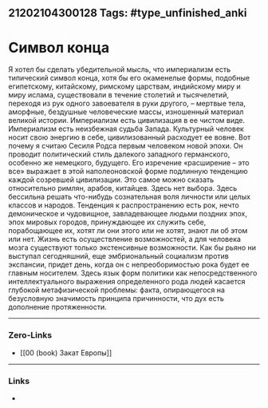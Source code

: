 21202104300128
Tags: #type_unfinished_anki
---
# Символ конца

Я хотел бы сделать убедительной мысль, что империализм есть типический символ конца, хотя бы его окаменелые формы, подобные египетскому, китайскому, римскому царствам, индийскому миру и миру ислама, существовали в течение столетий и тысячелетий, переходя из рук одного завоевателя в руки другого, – мертвые тела, аморфные, бездушные человеческие массы, изношенный материал великой истории. Империализм есть цивилизация в ее чистом виде. Империализм есть неизбежная судьба Запада. Культурный человек носит свою энергию в себе, цивилизованный расходует ее вовне. Вот почему я считаю Сесиля Родса первым человеком новой эпохи. Он проводит политический стиль далекого западного германского, особенно же немецкого, будущего. Его изречение «расширение – это все» выражает в этой наполеоновской форме подлинную тенденцию каждой созревшей цивилизации. Это самое можно сказать относительно римлян, арабов, китайцев. Здесь нет выбора. Здесь бессильна решать что-нибудь сознательная воля личности или целых классов и народов. Тенденция к распространению есть рок, нечто демоническое и чудовищное, завладевающее людьми поздних эпох, эпох мировых городов, принуждающее их служить себе, порабощающее их, хотят ли они этого или не хотят, знают ли об этом или нет. Жизнь есть осуществление возможностей, а для человека мозга существуют только экстенсивные возможности. Как бы рьяно ни выступал сегодняшний, еще эмбриональный социализм против экспансии, придет день, когда он с непреоборимостью рока будет ее главным носителем. Здесь язык форм политики как непосредственного интеллектуального выражения определенного рода людей касается глубокой метафизической проблемы: факта, опирающегося на безусловную значимость принципа причинности, что дух есть дополнение протяженности.

---
### Zero-Links
- [[00 (book) Закат Европы]]
---
### Links
-